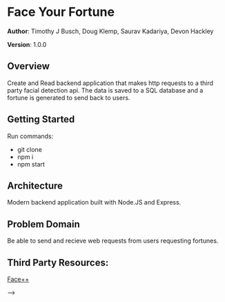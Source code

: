 # Face Your Fortune

**Author**: Timothy J Busch, Doug Klemp, Saurav Kadariya, Devon Hackley

**Version**: 1.0.0

## Overview
Create and Read backend application that makes http requests to a third party facial detection api. The data is saved to a SQL database and a fortune is generated to send back to users. 

## Getting Started
Run commands:
* git clone
* npm i
* npm start

## Architecture
Modern backend application built with Node.JS and Express. 

## Problem Domain
Be able to send and recieve web requests from users requesting fortunes. 


## Third Party Resources:
[Face++](https://www.faceplusplus.com/)

-->
